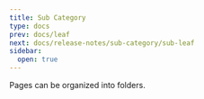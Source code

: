 ```yaml
---
title: Sub Category
type: docs
prev: docs/leaf
next: docs/release-notes/sub-category/sub-leaf
sidebar:
  open: true
---
```


Pages can be organized into folders.
